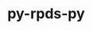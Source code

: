---
title: "py-rpds-py"
layout: cache
categories: [package, develop]
meta: {"compilers": ["gcc@=11.1.0", "gcc@=11.4.0", "gcc@=7.5.0", "gcc@=9.4.0"], "num_specs": 73, "num_specs_by_stack": {"data-vis-sdk": 7, "e4s": 24, "e4s-neoverse-v2": 17, "e4s-neoverse_v1": 9, "e4s-power": 4, "radiuss": 12, "root": 73}, "oss": ["ubuntu18.04", "ubuntu20.04", "ubuntu22.04"], "platforms": ["linux"], "stacks": ["data-vis-sdk", "e4s", "e4s-neoverse-v2", "e4s-neoverse_v1", "e4s-power", "radiuss", "root"], "targets": ["neoverse_v1", "neoverse_v2", "ppc64le", "x86_64_v3"], "versions": ["0.20.0"]}
spec_details: [{"compiler": "gcc@=11.4.0", "hash": "2lkqbcs2gtunbhhsyfcc6ipqfbb7a2ni", "os": "ubuntu22.04", "platform": "linux", "size": "-", "stacks": ["e4s-neoverse-v2", "root"], "target": "neoverse_v2", "variants": ["build_system=python_pip"], "versions": ["0.20.0"]}, {"compiler": "gcc@=11.4.0", "hash": "2md7evbqbko55j5gldcocojbvca2esto", "os": "ubuntu22.04", "platform": "linux", "size": "-", "stacks": ["e4s", "root"], "target": "x86_64_v3", "variants": ["build_system=python_pip"], "versions": ["0.20.0"]}, {"compiler": "gcc@=9.4.0", "hash": "3h7dpny7v4xvcqo7zukwoy5pzkm3ffpz", "os": "ubuntu20.04", "platform": "linux", "size": "-", "stacks": ["e4s-power", "root"], "target": "ppc64le", "variants": ["build_system=python_pip"], "versions": ["0.20.0"]}, {"compiler": "gcc@=11.1.0", "hash": "3izna2uymkkp3xsuy45nrh5mqfpnhrhg", "os": "ubuntu20.04", "platform": "linux", "size": "-", "stacks": ["data-vis-sdk", "root"], "target": "x86_64_v3", "variants": ["build_system=python_pip"], "versions": ["0.20.0"]}, {"compiler": "gcc@=7.5.0", "hash": "3wre4hxmja7dnbg45miyh5npib7jlpyr", "os": "ubuntu18.04", "platform": "linux", "size": "-", "stacks": ["radiuss", "root"], "target": "x86_64_v3", "variants": ["build_system=python_pip"], "versions": ["0.20.0"]}, {"compiler": "gcc@=11.4.0", "hash": "5avuxdekw2s6e2ttyqrbcbislfy6fpiw", "os": "ubuntu22.04", "platform": "linux", "size": "-", "stacks": ["e4s", "root"], "target": "x86_64_v3", "variants": ["build_system=python_pip"], "versions": ["0.20.0"]}, {"compiler": "gcc@=11.4.0", "hash": "5dfsgruz4fpt7pz4rkvjyurhc7nu2jme", "os": "ubuntu22.04", "platform": "linux", "size": "-", "stacks": ["e4s-neoverse-v2", "root"], "target": "neoverse_v2", "variants": ["build_system=python_pip"], "versions": ["0.20.0"]}, {"compiler": "gcc@=11.4.0", "hash": "5lxjz2hey7cgf75jeks6fwtzhk23gs7d", "os": "ubuntu22.04", "platform": "linux", "size": "-", "stacks": ["e4s", "root"], "target": "x86_64_v3", "variants": ["build_system=python_pip"], "versions": ["0.20.0"]}, {"compiler": "gcc@=11.4.0", "hash": "5oq5jwsw47kto3bnaj777qqjowcjy7qp", "os": "ubuntu22.04", "platform": "linux", "size": "-", "stacks": ["e4s", "root"], "target": "x86_64_v3", "variants": ["build_system=python_pip"], "versions": ["0.20.0"]}, {"compiler": "gcc@=11.4.0", "hash": "5u4yvolnx4aloqe3gjgcnt3mu3mhx3ln", "os": "ubuntu22.04", "platform": "linux", "size": "-", "stacks": ["e4s-neoverse-v2", "root"], "target": "neoverse_v2", "variants": ["build_system=python_pip"], "versions": ["0.20.0"]}, {"compiler": "gcc@=7.5.0", "hash": "6bgd2ngj3thfky4zvrsityt5oivebqrk", "os": "ubuntu18.04", "platform": "linux", "size": "-", "stacks": ["radiuss", "root"], "target": "x86_64_v3", "variants": ["build_system=python_pip"], "versions": ["0.20.0"]}, {"compiler": "gcc@=11.1.0", "hash": "6qg4r5dq7gwe6ivbtibi4vikk4g3t2ld", "os": "ubuntu20.04", "platform": "linux", "size": "-", "stacks": ["data-vis-sdk", "root"], "target": "x86_64_v3", "variants": ["build_system=python_pip"], "versions": ["0.20.0"]}, {"compiler": "gcc@=11.4.0", "hash": "6ujzl5niznec3yetvpppxhojanzs3ubu", "os": "ubuntu22.04", "platform": "linux", "size": "-", "stacks": ["e4s-neoverse_v1", "root"], "target": "neoverse_v1", "variants": ["build_system=python_pip"], "versions": ["0.20.0"]}, {"compiler": "gcc@=11.1.0", "hash": "6zaiebm5xd55uni72bwst6gvekaxyhty", "os": "ubuntu20.04", "platform": "linux", "size": "-", "stacks": ["data-vis-sdk", "root"], "target": "x86_64_v3", "variants": ["build_system=python_pip"], "versions": ["0.20.0"]}, {"compiler": "gcc@=9.4.0", "hash": "7k2epnuximl6xl3bptfm27dwoys3w2tm", "os": "ubuntu20.04", "platform": "linux", "size": "-", "stacks": ["e4s-power", "root"], "target": "ppc64le", "variants": ["build_system=python_pip"], "versions": ["0.20.0"]}, {"compiler": "gcc@=11.4.0", "hash": "7mc5mkchcgwu6gcrhjn6cyim2afdmyca", "os": "ubuntu22.04", "platform": "linux", "size": "-", "stacks": ["e4s", "root"], "target": "x86_64_v3", "variants": ["build_system=python_pip"], "versions": ["0.20.0"]}, {"compiler": "gcc@=11.4.0", "hash": "7offm7vwoy6npwdz52cf4zmriy32yefd", "os": "ubuntu22.04", "platform": "linux", "size": "-", "stacks": ["e4s-neoverse-v2", "root"], "target": "neoverse_v2", "variants": ["build_system=python_pip"], "versions": ["0.20.0"]}, {"compiler": "gcc@=7.5.0", "hash": "a5u3zv25rmhrira4nknsd6w7jltrop3o", "os": "ubuntu18.04", "platform": "linux", "size": "-", "stacks": ["radiuss", "root"], "target": "x86_64_v3", "variants": ["build_system=python_pip"], "versions": ["0.20.0"]}, {"compiler": "gcc@=11.4.0", "hash": "a7e7saq2ydc3scb3hwe2nwwstewtm3pe", "os": "ubuntu22.04", "platform": "linux", "size": "-", "stacks": ["e4s-neoverse_v1", "root"], "target": "neoverse_v1", "variants": ["build_system=python_pip"], "versions": ["0.20.0"]}, {"compiler": "gcc@=9.4.0", "hash": "a7lf4cxk4d7riv7nihsw2dasw3wb7woe", "os": "ubuntu20.04", "platform": "linux", "size": "-", "stacks": ["e4s-power", "root"], "target": "ppc64le", "variants": ["build_system=python_pip"], "versions": ["0.20.0"]}, {"compiler": "gcc@=11.4.0", "hash": "apic4k67gnrmulqvmiiatskfbk4jn27r", "os": "ubuntu22.04", "platform": "linux", "size": "-", "stacks": ["e4s", "root"], "target": "x86_64_v3", "variants": ["build_system=python_pip"], "versions": ["0.20.0"]}, {"compiler": "gcc@=11.4.0", "hash": "b4xnpyp3cswtzjgslo2bylapxw3k2f46", "os": "ubuntu22.04", "platform": "linux", "size": "-", "stacks": ["e4s-neoverse-v2", "root"], "target": "neoverse_v2", "variants": ["build_system=python_pip"], "versions": ["0.20.0"]}, {"compiler": "gcc@=11.4.0", "hash": "cbewjaxapudvejnjtjone7jvf32pzugo", "os": "ubuntu22.04", "platform": "linux", "size": "-", "stacks": ["e4s", "root"], "target": "x86_64_v3", "variants": ["build_system=python_pip"], "versions": ["0.20.0"]}, {"compiler": "gcc@=11.4.0", "hash": "cfocnkiqno6moqmjg6zfi56jxswglyrf", "os": "ubuntu22.04", "platform": "linux", "size": "-", "stacks": ["e4s-neoverse-v2", "root"], "target": "neoverse_v2", "variants": ["build_system=python_pip"], "versions": ["0.20.0"]}, {"compiler": "gcc@=11.1.0", "hash": "cloqpqd5ixdgorfzljgrp6lkkpkbsqdz", "os": "ubuntu20.04", "platform": "linux", "size": "-", "stacks": ["data-vis-sdk", "root"], "target": "x86_64_v3", "variants": ["build_system=python_pip"], "versions": ["0.20.0"]}, {"compiler": "gcc@=11.4.0", "hash": "csrj7o6d3jw6m4xjphpgnoric3ndvr35", "os": "ubuntu22.04", "platform": "linux", "size": "-", "stacks": ["e4s", "root"], "target": "x86_64_v3", "variants": ["build_system=python_pip"], "versions": ["0.20.0"]}, {"compiler": "gcc@=11.4.0", "hash": "d3e3fak5mv57umje4qjm3ibtfxfvmqz4", "os": "ubuntu22.04", "platform": "linux", "size": "-", "stacks": ["e4s", "root"], "target": "x86_64_v3", "variants": ["build_system=python_pip"], "versions": ["0.20.0"]}, {"compiler": "gcc@=11.1.0", "hash": "dcg3chhsgls7hxio2dopltym72b54ud4", "os": "ubuntu20.04", "platform": "linux", "size": "-", "stacks": ["data-vis-sdk", "root"], "target": "x86_64_v3", "variants": ["build_system=python_pip"], "versions": ["0.20.0"]}, {"compiler": "gcc@=11.4.0", "hash": "deugasvlyefap36lbzgnu2bthu2wm7wd", "os": "ubuntu22.04", "platform": "linux", "size": "-", "stacks": ["e4s-neoverse_v1", "root"], "target": "neoverse_v1", "variants": ["build_system=python_pip"], "versions": ["0.20.0"]}, {"compiler": "gcc@=11.4.0", "hash": "en2gooxruywkbznudvuph7dly3dzumia", "os": "ubuntu22.04", "platform": "linux", "size": "-", "stacks": ["e4s", "root"], "target": "x86_64_v3", "variants": ["build_system=python_pip"], "versions": ["0.20.0"]}, {"compiler": "gcc@=11.4.0", "hash": "enjgqxfl3554iq4nrzw6fwkcu4n63puz", "os": "ubuntu22.04", "platform": "linux", "size": "-", "stacks": ["e4s-neoverse_v1", "root"], "target": "neoverse_v1", "variants": ["build_system=python_pip"], "versions": ["0.20.0"]}, {"compiler": "gcc@=11.4.0", "hash": "f4uydbdtntcmsblrhvl5o7t4yrjrxcxw", "os": "ubuntu22.04", "platform": "linux", "size": "-", "stacks": ["e4s", "root"], "target": "x86_64_v3", "variants": ["build_system=python_pip"], "versions": ["0.20.0"]}, {"compiler": "gcc@=11.4.0", "hash": "fhblqlmvcc63mk7uq27uee62bzeh6rp3", "os": "ubuntu22.04", "platform": "linux", "size": "-", "stacks": ["e4s", "root"], "target": "x86_64_v3", "variants": ["build_system=python_pip"], "versions": ["0.20.0"]}, {"compiler": "gcc@=11.4.0", "hash": "goafldingonvgxvytrrdpb334bxqc7oo", "os": "ubuntu22.04", "platform": "linux", "size": "-", "stacks": ["e4s", "root"], "target": "x86_64_v3", "variants": ["build_system=python_pip"], "versions": ["0.20.0"]}, {"compiler": "gcc@=7.5.0", "hash": "guet46uhkkaii7zp32kinrdroxxocyhq", "os": "ubuntu18.04", "platform": "linux", "size": "-", "stacks": ["radiuss", "root"], "target": "x86_64_v3", "variants": ["build_system=python_pip"], "versions": ["0.20.0"]}, {"compiler": "gcc@=11.4.0", "hash": "imkdtzddxhbp7s2yer7hsatfvzpmwqku", "os": "ubuntu22.04", "platform": "linux", "size": "-", "stacks": ["e4s-neoverse-v2", "root"], "target": "neoverse_v2", "variants": ["build_system=python_pip"], "versions": ["0.20.0"]}, {"compiler": "gcc@=11.4.0", "hash": "j2okg52pnoww6oa3ptzquypuu42sig73", "os": "ubuntu22.04", "platform": "linux", "size": "-", "stacks": ["e4s-neoverse-v2", "root"], "target": "neoverse_v2", "variants": ["build_system=python_pip"], "versions": ["0.20.0"]}, {"compiler": "gcc@=11.1.0", "hash": "j43ucrbxcpaxymbzizq22mlwav52nta5", "os": "ubuntu20.04", "platform": "linux", "size": "-", "stacks": ["data-vis-sdk", "root"], "target": "x86_64_v3", "variants": ["build_system=python_pip"], "versions": ["0.20.0"]}, {"compiler": "gcc@=11.4.0", "hash": "j5ysddmtnwwjkxbq6hf2uqjxsdm7fy7f", "os": "ubuntu22.04", "platform": "linux", "size": "-", "stacks": ["e4s-neoverse-v2", "root"], "target": "neoverse_v2", "variants": ["build_system=python_pip"], "versions": ["0.20.0"]}, {"compiler": "gcc@=11.4.0", "hash": "kbo3zglscqmwixot6byqlbf2lfg3vscw", "os": "ubuntu22.04", "platform": "linux", "size": "-", "stacks": ["e4s", "root"], "target": "x86_64_v3", "variants": ["build_system=python_pip"], "versions": ["0.20.0"]}, {"compiler": "gcc@=11.4.0", "hash": "kfuk7kzxjtngqp5nksqfoo2qxeh3lcof", "os": "ubuntu22.04", "platform": "linux", "size": "-", "stacks": ["e4s", "root"], "target": "x86_64_v3", "variants": ["build_system=python_pip"], "versions": ["0.20.0"]}, {"compiler": "gcc@=9.4.0", "hash": "kq5vxe37niitznqxhv7bywjx5uum5xsc", "os": "ubuntu20.04", "platform": "linux", "size": "-", "stacks": ["e4s-power", "root"], "target": "ppc64le", "variants": ["build_system=python_pip"], "versions": ["0.20.0"]}, {"compiler": "gcc@=7.5.0", "hash": "kqwuygbzwl3atsbn2ntjtaoyw5s46zbo", "os": "ubuntu18.04", "platform": "linux", "size": "-", "stacks": ["radiuss", "root"], "target": "x86_64_v3", "variants": ["build_system=python_pip"], "versions": ["0.20.0"]}, {"compiler": "gcc@=7.5.0", "hash": "l52tp2vrbn2txtgzeo7m35ckmz2xj5pt", "os": "ubuntu18.04", "platform": "linux", "size": "-", "stacks": ["radiuss", "root"], "target": "x86_64_v3", "variants": ["build_system=python_pip"], "versions": ["0.20.0"]}, {"compiler": "gcc@=11.4.0", "hash": "l5brcmntcyyurivugaeo5p7ycm3vml7o", "os": "ubuntu22.04", "platform": "linux", "size": "-", "stacks": ["e4s-neoverse_v1", "root"], "target": "neoverse_v1", "variants": ["build_system=python_pip"], "versions": ["0.20.0"]}, {"compiler": "gcc@=7.5.0", "hash": "mae7ebgifbp6fr2oyotrfkc6ukgggi2m", "os": "ubuntu18.04", "platform": "linux", "size": "-", "stacks": ["radiuss", "root"], "target": "x86_64_v3", "variants": ["build_system=python_pip"], "versions": ["0.20.0"]}, {"compiler": "gcc@=11.4.0", "hash": "mqxompvjfsszaq5x57ryjmjas5b5e4m3", "os": "ubuntu22.04", "platform": "linux", "size": "-", "stacks": ["e4s", "root"], "target": "x86_64_v3", "variants": ["build_system=python_pip"], "versions": ["0.20.0"]}, {"compiler": "gcc@=11.4.0", "hash": "mztcjk77v5bs5mq627atpboyxxpkv6qb", "os": "ubuntu22.04", "platform": "linux", "size": "-", "stacks": ["e4s", "root"], "target": "x86_64_v3", "variants": ["build_system=python_pip"], "versions": ["0.20.0"]}, {"compiler": "gcc@=7.5.0", "hash": "nz64djxl2dr5imz6pvskzecjlr2bjy7o", "os": "ubuntu18.04", "platform": "linux", "size": "-", "stacks": ["radiuss", "root"], "target": "x86_64_v3", "variants": ["build_system=python_pip"], "versions": ["0.20.0"]}, {"compiler": "gcc@=11.4.0", "hash": "o4wx7lbui46gfxmsljb7ot3p7uxc6trg", "os": "ubuntu22.04", "platform": "linux", "size": "-", "stacks": ["e4s-neoverse_v1", "root"], "target": "neoverse_v1", "variants": ["build_system=python_pip"], "versions": ["0.20.0"]}, {"compiler": "gcc@=11.4.0", "hash": "oo4dgze5pj6dmjrdno527ua7dds6md3k", "os": "ubuntu22.04", "platform": "linux", "size": "-", "stacks": ["e4s", "root"], "target": "x86_64_v3", "variants": ["build_system=python_pip"], "versions": ["0.20.0"]}, {"compiler": "gcc@=11.4.0", "hash": "oqlkx6olwj2ryswonyw3lpndoxj4zgci", "os": "ubuntu22.04", "platform": "linux", "size": "-", "stacks": ["e4s-neoverse_v1", "root"], "target": "neoverse_v1", "variants": ["build_system=python_pip"], "versions": ["0.20.0"]}, {"compiler": "gcc@=11.4.0", "hash": "p6nnfzv3pzry6uwnl76hfv4y2t2wywz2", "os": "ubuntu22.04", "platform": "linux", "size": "-", "stacks": ["e4s-neoverse-v2", "root"], "target": "neoverse_v2", "variants": ["build_system=python_pip"], "versions": ["0.20.0"]}, {"compiler": "gcc@=7.5.0", "hash": "pv263ufq422shvi4qgaourrsydmvqp6j", "os": "ubuntu18.04", "platform": "linux", "size": "-", "stacks": ["radiuss", "root"], "target": "x86_64_v3", "variants": ["build_system=python_pip"], "versions": ["0.20.0"]}, {"compiler": "gcc@=11.1.0", "hash": "pwi6fn57bfahejb67r5yvrhv6zdlvlgz", "os": "ubuntu20.04", "platform": "linux", "size": "-", "stacks": ["data-vis-sdk", "root"], "target": "x86_64_v3", "variants": ["build_system=python_pip"], "versions": ["0.20.0"]}, {"compiler": "gcc@=11.4.0", "hash": "q6jxnnpw4lxkwuf2yizbfx3hi74c7jdd", "os": "ubuntu22.04", "platform": "linux", "size": "-", "stacks": ["e4s-neoverse-v2", "root"], "target": "neoverse_v2", "variants": ["build_system=python_pip"], "versions": ["0.20.0"]}, {"compiler": "gcc@=7.5.0", "hash": "qtsqcrnt5hjaybwle2m6uuevokclj2l2", "os": "ubuntu18.04", "platform": "linux", "size": "-", "stacks": ["radiuss", "root"], "target": "x86_64_v3", "variants": ["build_system=python_pip"], "versions": ["0.20.0"]}, {"compiler": "gcc@=11.4.0", "hash": "rsagre6vla34e7up72mat6putx7jnq4j", "os": "ubuntu22.04", "platform": "linux", "size": "-", "stacks": ["e4s", "root"], "target": "x86_64_v3", "variants": ["build_system=python_pip"], "versions": ["0.20.0"]}, {"compiler": "gcc@=11.4.0", "hash": "s4ojxoaknos6aryryi2chytwcqzlp2w3", "os": "ubuntu22.04", "platform": "linux", "size": "-", "stacks": ["e4s-neoverse_v1", "root"], "target": "neoverse_v1", "variants": ["build_system=python_pip"], "versions": ["0.20.0"]}, {"compiler": "gcc@=7.5.0", "hash": "t6eadipe52255hwyi4fe4pdt7dgpxw4r", "os": "ubuntu18.04", "platform": "linux", "size": "-", "stacks": ["radiuss", "root"], "target": "x86_64_v3", "variants": ["build_system=python_pip"], "versions": ["0.20.0"]}, {"compiler": "gcc@=11.4.0", "hash": "tksxdqplhf2kdkmnlgubhj2modfh53sn", "os": "ubuntu22.04", "platform": "linux", "size": "-", "stacks": ["e4s", "root"], "target": "x86_64_v3", "variants": ["build_system=python_pip"], "versions": ["0.20.0"]}, {"compiler": "gcc@=11.4.0", "hash": "ugr2ldqpgc4zzhekwleonqshabxohjtr", "os": "ubuntu22.04", "platform": "linux", "size": "-", "stacks": ["e4s-neoverse-v2", "root"], "target": "neoverse_v2", "variants": ["build_system=python_pip"], "versions": ["0.20.0"]}, {"compiler": "gcc@=11.4.0", "hash": "uh773oea53bmwgu46nioxznxagavdg6x", "os": "ubuntu22.04", "platform": "linux", "size": "-", "stacks": ["e4s", "root"], "target": "x86_64_v3", "variants": ["build_system=python_pip"], "versions": ["0.20.0"]}, {"compiler": "gcc@=11.4.0", "hash": "uz75ojdiybcsi4gc7vx35n6zesjn3p7q", "os": "ubuntu22.04", "platform": "linux", "size": "-", "stacks": ["e4s-neoverse-v2", "root"], "target": "neoverse_v2", "variants": ["build_system=python_pip"], "versions": ["0.20.0"]}, {"compiler": "gcc@=11.4.0", "hash": "v4ziqalq4dyrv5fiumf2bhtnmvxjxqab", "os": "ubuntu22.04", "platform": "linux", "size": "-", "stacks": ["e4s", "root"], "target": "x86_64_v3", "variants": ["build_system=python_pip"], "versions": ["0.20.0"]}, {"compiler": "gcc@=11.4.0", "hash": "wevmpes2sytjpqm27ezcmv4ux66wblib", "os": "ubuntu22.04", "platform": "linux", "size": "-", "stacks": ["e4s", "root"], "target": "x86_64_v3", "variants": ["build_system=python_pip"], "versions": ["0.20.0"]}, {"compiler": "gcc@=7.5.0", "hash": "wn5fxr7vwalbh3l7oizqf4murtjbvnab", "os": "ubuntu18.04", "platform": "linux", "size": "-", "stacks": ["radiuss", "root"], "target": "x86_64_v3", "variants": ["build_system=python_pip"], "versions": ["0.20.0"]}, {"compiler": "gcc@=11.4.0", "hash": "wzyarlzsaoo7uhjjqxqmcg55lwaul6nf", "os": "ubuntu22.04", "platform": "linux", "size": "-", "stacks": ["e4s-neoverse_v1", "root"], "target": "neoverse_v1", "variants": ["build_system=python_pip"], "versions": ["0.20.0"]}, {"compiler": "gcc@=11.4.0", "hash": "xd6vzw4qnxsizvwj4x3vfzqikhn4g3nz", "os": "ubuntu22.04", "platform": "linux", "size": "-", "stacks": ["e4s", "root"], "target": "x86_64_v3", "variants": ["build_system=python_pip"], "versions": ["0.20.0"]}, {"compiler": "gcc@=11.4.0", "hash": "xsoozki7m6xh3h43opxabrazzpa5j7la", "os": "ubuntu22.04", "platform": "linux", "size": "-", "stacks": ["e4s-neoverse-v2", "root"], "target": "neoverse_v2", "variants": ["build_system=python_pip"], "versions": ["0.20.0"]}, {"compiler": "gcc@=11.4.0", "hash": "y7d3xkaizimmfdqpx6s4cjjckxiwxmji", "os": "ubuntu22.04", "platform": "linux", "size": "-", "stacks": ["e4s-neoverse-v2", "root"], "target": "neoverse_v2", "variants": ["build_system=python_pip"], "versions": ["0.20.0"]}, {"compiler": "gcc@=11.4.0", "hash": "ztmamfu5v5rghvm262lw43lak3tjey4q", "os": "ubuntu22.04", "platform": "linux", "size": "-", "stacks": ["e4s-neoverse-v2", "root"], "target": "neoverse_v2", "variants": ["build_system=python_pip"], "versions": ["0.20.0"]}, {"compiler": "gcc@=11.4.0", "hash": "zu6txquellzg7spmgf2m2l6zrn5cyd3o", "os": "ubuntu22.04", "platform": "linux", "size": "-", "stacks": ["e4s-neoverse-v2", "root"], "target": "neoverse_v2", "variants": ["build_system=python_pip"], "versions": ["0.20.0"]}]
---